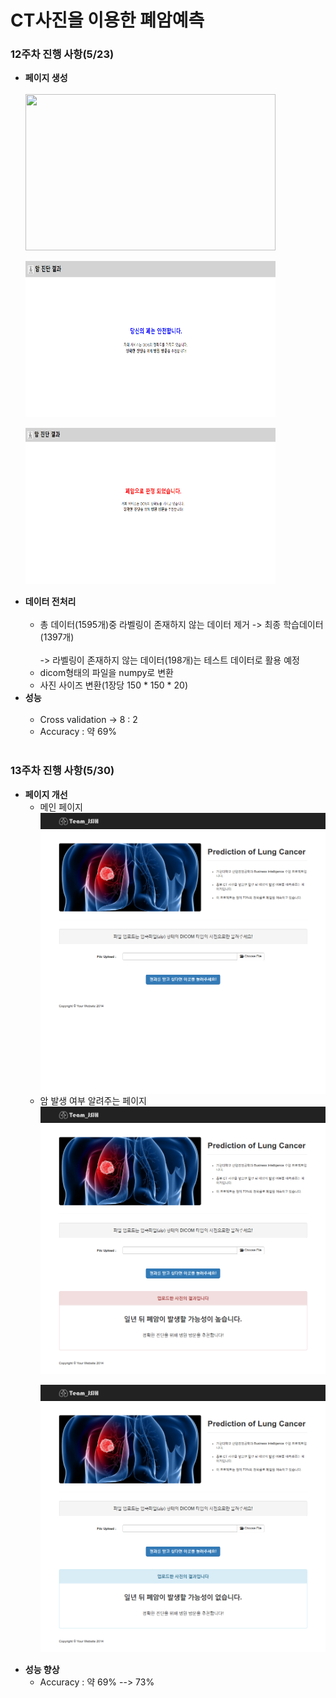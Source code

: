 # CT사진을 이용한 폐암예측


### 12주차 진행 사항(5/23)
- <b>페이지 생성</b><br></br>
<img src="https://github.com/SeongCheol-Kim/prediction_of_lung_cancer/blob/master/example_pic/%ED%99%88.png?raw=true" width="400" height="250" align="middle"></img>
<br></br>
<img src="https://github.com/SeongCheol-Kim/prediction_of_lung_cancer/blob/master/example_pic/%ED%8C%90%EC%A0%951.png?raw=true" width="400" height="250" align="middle"></img>
<br></br>
<img src="https://github.com/SeongCheol-Kim/prediction_of_lung_cancer/blob/master/example_pic/%ED%8C%90%EC%A0%952.png?raw=true" width="400" height="250" align="middle"></img>
<br></br>
- <b>데이터 전처리</b><br></br>
    * 총 데이터(1595개)중 라벨링이 존재하지 않는 데이터 제거 -> 최종 학습데이터(1397개)<br></br>
        -> 라벨링이 존재하지 않는 데이터(198개)는 테스트 데이터로 활용 예정
    * dicom형태의 파일을 numpy로 변환
    * 사진 사이즈 변환(1장당 150 * 150 * 20)
- <b>성능</b><br></br>
    * Cross validation -> 8 : 2 
    * Accuracy : 약 69%
<br><br>    
### 13주차 진행 사항(5/30)
- <b>페이지 개선</b><br>
   * 메인 페이지
   <img src="https://github.com/jayoungseo/quiz-image/blob/master/home.png?raw=true" align="middle"></img><br>
   * 암 발생 여부 알려주는 페이지
   <img src="https://github.com/jayoungseo/quiz-image/blob/master/home_y.png?raw=true" align="middle"></img><br>
   <img src="https://github.com/jayoungseo/quiz-image/blob/master/home_n.png?raw=true" align="middle"></img><br><br>
- <b>성능 향상</b>
   * Accuracy : 약 69% --> 73%
